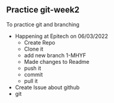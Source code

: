 ## Practice git-week2
To practice git and branching
+ Happening at Epitech on 06/03/2022
  - Create Repo
  - Clone it
  - add new branch 1-MHYF
  - Made changes to Readme
  - push it
  - commit
  - pull it
+ Create Issue about github
+ git
